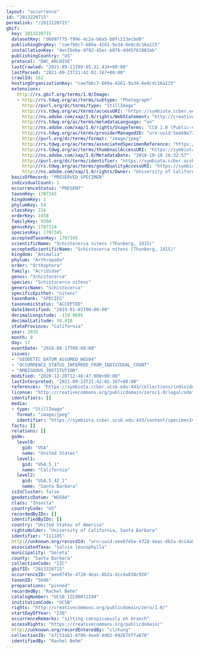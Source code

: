 ```yaml
---
layout: "occurrence"
id: "2013220715"
permalink: "/2013220715"
gbif:
  key: 2013220715
  datasetKey: "d6097f75-f99e-4c2a-b8a5-b0fc213ecbd0"
  publishingOrgKey: "cae7b6c7-669a-4261-9a34-6e8cdc16a125"
  installationKey: "4ec55ebe-9f92-45ec-b076-dd45f61003ab"
  publishingCountry: "US"
  protocol: "DWC_ARCHIVE"
  lastCrawled: "2021-09-11T09:05:22.434+00:00"
  lastParsed: "2021-09-23T21:42:02.167+00:00"
  crawlId: 161
  hostingOrganizationKey: "cae7b6c7-669a-4261-9a34-6e8cdc16a125"
  extensions:
    http://rs.gbif.org/terms/1.0/Image:
    - http://rs.tdwg.org/ac/terms/subtype: "Photograph"
      http://purl.org/dc/terms/type: "StillImage"
      http://rs.tdwg.org/ac/terms/accessURI: "https://symbiota.ccber.ucsb.edu:443/content/specimenImages/UCSB_IZC/UCSB-IZC00011/UCSB-IZC00011194_lg.jpg"
      http://ns.adobe.com/xap/1.0/rights/WebStatement: "http://creativecommons.org/publicdomain/zero/1.0/"
      http://rs.tdwg.org/ac/terms/metadataLanguage: "en"
      http://ns.adobe.com/xap/1.0/rights/UsageTerms: "CC0 1.0 (Public-domain)"
      http://rs.tdwg.org/ac/terms/providerManagedID: "urn:uuid:5eeb8e73-3546-4f30-aeac-2f71ac68736e"
      http://purl.org/dc/terms/format: "image/jpeg"
      http://rs.tdwg.org/ac/terms/associatedSpecimenReference: "https://symbiota.ccber.ucsb.edu:443/collections/individual/index.php?occid=111185"
      http://rs.tdwg.org/ac/terms/thumbnailAccessURI: "https://symbiota.ccber.ucsb.edu:443/content/specimenImages/UCSB_IZC/UCSB-IZC00011/UCSB-IZC00011194_tn.jpg"
      http://ns.adobe.com/xap/1.0/MetadataDate: "2018-10-10 16:32:57"
      http://purl.org/dc/terms/identifier: "https://symbiota.ccber.ucsb.edu:443/content/specimenImages/UCSB_IZC/UCSB-IZC00011/UCSB-IZC00011194_lg.jpg"
      http://rs.tdwg.org/ac/terms/goodQualityAccessURI: "https://symbiota.ccber.ucsb.edu:443/content/specimenImages/UCSB_IZC/UCSB-IZC00011/UCSB-IZC00011194.jpg"
      http://ns.adobe.com/xap/1.0/rights/Owner: "University of California, Santa Barbara"
  basisOfRecord: "PRESERVED_SPECIMEN"
  individualCount: 1
  occurrenceStatus: "PRESENT"
  taxonKey: 1707345
  kingdomKey: 1
  phylumKey: 54
  classKey: 216
  orderKey: 1458
  familyKey: 9394
  genusKey: 1707218
  speciesKey: 1707345
  acceptedTaxonKey: 1707345
  scientificName: "Schistocerca nitens (Thunberg, 1815)"
  acceptedScientificName: "Schistocerca nitens (Thunberg, 1815)"
  kingdom: "Animalia"
  phylum: "Arthropoda"
  order: "Orthoptera"
  family: "Acrididae"
  genus: "Schistocerca"
  species: "Schistocerca nitens"
  genericName: "Schistocerca"
  specificEpithet: "nitens"
  taxonRank: "SPECIES"
  taxonomicStatus: "ACCEPTED"
  dateIdentified: "2019-01-01T00:00:00"
  decimalLongitude: -119.8605
  decimalLatitude: 34.418
  stateProvince: "California"
  year: 2016
  month: 8
  day: 17
  eventDate: "2016-08-17T00:00:00"
  issues:
  - "GEODETIC_DATUM_ASSUMED_WGS84"
  - "OCCURRENCE_STATUS_INFERRED_FROM_INDIVIDUAL_COUNT"
  - "AMBIGUOUS_INSTITUTION"
  modified: "2020-12-28T12:48:47.000+00:00"
  lastInterpreted: "2021-09-23T21:42:02.167+00:00"
  references: "https://symbiota.ccber.ucsb.edu:443/collections/individual/index.php?occid=111185"
  license: "http://creativecommons.org/publicdomain/zero/1.0/legalcode"
  identifiers: []
  media:
  - type: "StillImage"
    format: "image/jpeg"
    identifier: "https://symbiota.ccber.ucsb.edu:443/content/specimenImages/UCSB_IZC/UCSB-IZC00011/UCSB-IZC00011194_lg.jpg"
  facts: []
  relations: []
  gadm:
    level0:
      gid: "USA"
      name: "United States"
    level1:
      gid: "USA.5_1"
      name: "California"
    level2:
      gid: "USA.5.42_1"
      name: "Santa Barbara"
  isInCluster: false
  geodeticDatum: "WGS84"
  class: "Insecta"
  countryCode: "US"
  recordedByIDs: []
  identifiedByIDs: []
  country: "United States of America"
  rightsHolder: "University of California, Santa Barbara"
  identifier: "111185"
  http://unknown.org/recordId: "urn:uuid:aee8745e-4720-4eac-8b2a-dcc4a830c928"
  associatedTaxa: "Salvia leucophylla"
  municipality: "Goleta"
  county: "Santa Barbara"
  collectionCode: "IZC"
  gbifID: "2013220715"
  occurrenceID: "aee8745e-4720-4eac-8b2a-dcc4a830c928"
  taxonID: "5646"
  preparations: "pinned"
  recordedBy: "Rachel Behm"
  catalogNumber: "UCSB-IZC00011194"
  institutionCode: "UCSB"
  rights: "http://creativecommons.org/publicdomain/zero/1.0/"
  startDayOfYear: "230"
  occurrenceRemarks: "sitting conspicuously on branch"
  accessRights: "https://creativecommons.org/publicdomain/"
  http://unknown.org/recordEnteredBy: "clchung"
  collectionID: "e7c51ab1-870b-4ee8-9d62-092875ffa870"
  identifiedBy: "Rachel Behm"
---
```

